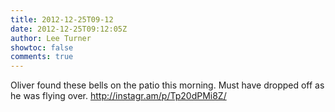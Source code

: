 ```yaml
---
title: 2012-12-25T09-12
date: 2012-12-25T09:12:05Z
author: Lee Turner
showtoc: false
comments: true
---
```


Oliver found these bells on the patio this morning. Must have dropped off as he was flying over. http://instagr.am/p/Tp20dPMi8Z/

